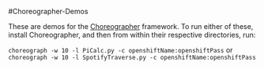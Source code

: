 #Choreographer-Demos

These are demos for the [Choreographer](https://github.com/RobGeada/Choreographer) framework. To run either of these, install Choreographer, and then from within their respective directories, run:

`choreograph -w 10 -l PiCalc.py -c openshiftName:openshiftPass`
or
`choreograph -w 10 -l SpotifyTraverse.py -c openshiftName:openshiftPass`
